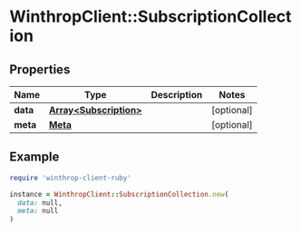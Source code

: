 # WinthropClient::SubscriptionCollection

## Properties

| Name | Type | Description | Notes |
| ---- | ---- | ----------- | ----- |
| **data** | [**Array&lt;Subscription&gt;**](Subscription.md) |  | [optional] |
| **meta** | [**Meta**](Meta.md) |  | [optional] |

## Example

```ruby
require 'winthrop-client-ruby'

instance = WinthropClient::SubscriptionCollection.new(
  data: null,
  meta: null
)
```

